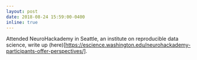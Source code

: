 ```yaml
---
layout: post
date: 2018-08-24 15:59:00-0400
inline: true
---
```


Attended NeuroHackademy in Seattle, an institute on reproducible data science, write up (here)[https://escience.washington.edu/neurohackademy-participants-offer-perspectives/].  
